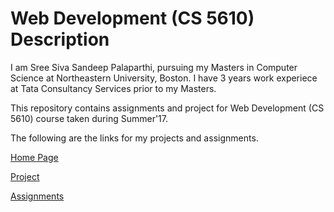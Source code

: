 # Web Development (CS 5610) Description

I am Sree Siva Sandeep Palaparthi, pursuing my Masters in Computer Science at Northeastern University, Boston. I have 3 years work experiece at Tata Consultancy Services prior to my Masters.

This repository contains assignments and project for Web Development (CS 5610) course taken during Summer'17.

The following are the links for my projects and assignments.

[Home Page](https://palaparthi-webdev-summer17.herokuapp.com/)

[Project](https://palaparthi-webdev-summer17.herokuapp.com/project/index.html)

[Assignments](https://palaparthi-webdev-summer17.herokuapp.com/assignment/index.html)